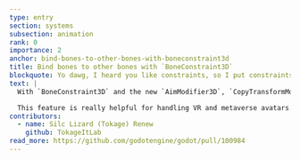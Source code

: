 ```yaml
---
type: entry
section: systems
subsection: animation
rank: 0
importance: 2
anchor: bind-bones-to-other-bones-with-boneconstraint3d
title: Bind bones to other bones with `BoneConstraint3D`
blockquote: Yo dawg, I heard you like constraints, so I put constraints in your bones so you can move bones when bones move.
text: |
  With `BoneConstraint3D` and the new `AimModifier3D`, `CopyTransformModifier3D`, and `ConvertTransformModifier3D`, it is now possible to bind bones to other bones. This opens up the door for more natural movements and poses.

  This feature is really helpful for handling VR and metaverse avatars.
contributors:
  - name: Silc Lizard (Tokage) Renew
    github: TokageItLab
read_more: https://github.com/godotengine/godot/pull/100984
---
```

